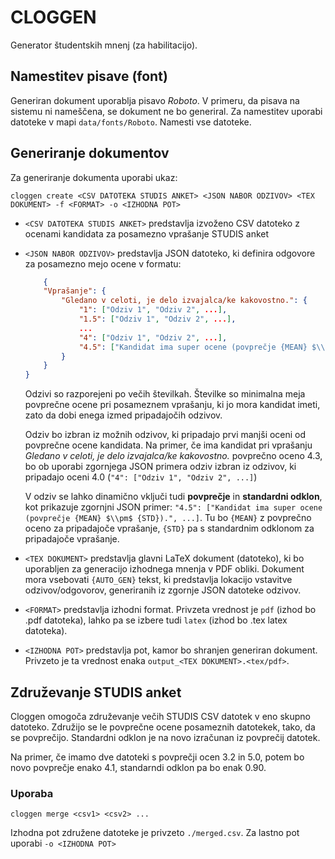 # CLOGGEN
Generator študentskih mnenj (za habilitacijo).

## Namestitev pisave (font)
Generiran dokument uporablja pisavo *Roboto*. V primeru, da pisava na sistemu ni nameščena, se dokument ne bo generiral.
Za namestitev uporabi datoteke v mapi ``data/fonts/Roboto``. Namesti vse datoteke.

## Generiranje dokumentov

Za generiranje dokumenta uporabi ukaz:

    cloggen create <CSV DATOTEKA STUDIS ANKET> <JSON NABOR ODZIVOV> <TEX DOKUMENT> -f <FORMAT> -o <IZHODNA POT>

- ``<CSV DATOTEKA STUDIS ANKET>`` predstavlja izvoženo CSV datoteko z ocenami kandidata za posamezno vprašanje STUDIS anket
- ``<JSON NABOR ODZIVOV>`` predstavlja JSON datoteko, ki definira odgovore za posamezno mejo ocene v formatu:
    ```json
        {
        "Vprašanje": {
            "Gledano v celoti, je delo izvajalca/ke kakovostno.": {
                "1": ["Odziv 1", "Odziv 2", ...],
                "1.5": ["Odziv 1", "Odziv 2", ...],
                ...
                "4": ["Odziv 1", "Odziv 2", ...],
                "4.5": ["Kandidat ima super ocene (povprečje {MEAN} $\\pm$ {STD}).", "Odziv 2", ...],
            }
        }
    }
    ```

    Odzivi so razporejeni po večih številkah. Številke so minimalna meja povprečne ocene pri posameznem vprašanju, ki
    jo mora kandidat imeti, zato da dobi enega izmed pripadajočih odzivov.
    
    Odziv bo izbran iz možnih odzivov, ki pripadajo prvi manjši oceni od povprečne ocene kandidata. Na primer, če ima
    kandidat pri vprašanju *Gledano v celoti, je delo izvajalca/ke kakovostno.* povprečno oceno 4.3, bo ob uporabi
    zgornjega JSON primera odziv izbran iz odzivov, ki pripadajo oceni 4.0 (``"4": ["Odziv 1", "Odziv 2", ...]``)

    V odziv se lahko dinamično vključi tudi **povprečje** in **standardni odklon**, kot prikazuje zgornjni JSON primer:
    ``"4.5": ["Kandidat ima super ocene (povprečje {MEAN} $\\pm$ {STD}).", ...]``. Tu bo ``{MEAN}`` z povprečno oceno za 
    pripadajoče vprašanje, ``{STD}`` pa s standardnim odklonom za pripadajoče vprašanje.

- ``<TEX DOKUMENT>`` predstavlja glavni LaTeX dokument (datoteko),
    ki bo uporabljen za generacijo izhodnega mnenja v PDF obliki.
    Dokument mora vsebovati ``{AUTO_GEN}`` tekst, ki predstavlja lokacijo
    vstavitve odzivov/odgovorov, generiranih iz zgornje JSON datoteke odzivov.

- ``<FORMAT>`` predstavlja izhodni format. Privzeta vrednost je ``pdf`` (izhod bo .pdf datoteka),
    lahko pa se izbere tudi ``latex`` (izhod bo .tex latex datoteka).
- ``<IZHODNA POT>`` predstavlja pot, kamor bo shranjen generiran dokument.
    Privzeto je ta vrednost enaka ``output_<TEX DOKUMENT>.<tex/pdf>``.

## Združevanje STUDIS anket
Cloggen omogoča združevanje večih STUDIS CSV datotek v eno skupno datoteko.
Združijo se le povprečne ocene posameznih datotekek, tako, da se povprečijo.
Standardni odklon je na novo izračunan iz povprečij datotek.

Na primer, če imamo dve datoteki s povprečji ocen 3.2 in 5.0, potem bo novo povprečje enako 4.1, standarndi odklon pa
bo enak 0.90.

### Uporaba

    cloggen merge <csv1> <csv2> ...

Izhodna pot združene datoteke je privzeto ``./merged.csv``. Za lastno pot uporabi ``-o <IZHODNA POT>``
